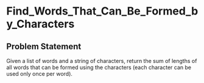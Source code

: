 # Find_Words_That_Can_Be_Formed_by_Characters


## Problem Statement
Given a list of words and a string of characters, return the sum of lengths of all words that can be formed using the characters (each character can be used only once per word).
